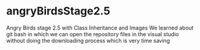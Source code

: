 # angryBirdsStage2.5
Angry Birds stage 2.5 with Class Inheritance and Images
We learned about git bash in which we can open the repository files in the visual studio without doing the downloading process which is very time saving